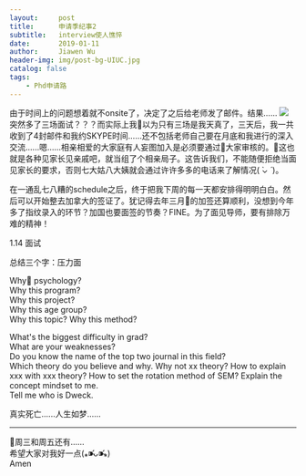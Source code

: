 ```yaml
---
layout:     post
title:      申请季纪事2
subtitle:   interview使人憔悴
date:       2019-01-11
author:     Jiawen Wu
header-img: img/post-bg-UIUC.jpg
catalog: false
tags:
    - Phd申请路
---
```

<script type="text/javascript">
// 禁止右键菜单
document.oncontextmenu = function(){ return false; };
// 禁止文字选择
document.onselectstart = function(){ return false; };
// 禁止复制
document.oncopy = function(){ return false; };
// 禁止剪切
document.oncut = function(){ return false; };
// 禁止粘贴
document.onpaste = function(){ return false; };
</script>

由于时间上的问题想着就不onsite了，决定了之后给老师发了邮件。结果......
![](https://ws2.sinaimg.cn/large/006tNc79gy1fz2rh6ca2hj30la0a8mz4.jpg)
突然多了三场面试？？？而实际上我以为只有三场是我天真了，三天后，我一共收到了4封邮件和我约SKYPE时间......还不包括老师自己要在月底和我进行的深入交流......嗯......相亲相爱的大家庭有人妄图加入是必须要通过大家审核的。这也就是各种见家长见亲戚吧，就当组了个相亲局子。这告诉我们，不能随便拒绝当面见家长的要求，否则七大姑八大姨就会通过许许多多的电话来了解情况(  ̀⌄ ́ )。

在一通乱七八糟的schedule之后，终于把我下周的每一天都安排得明明白白。然后可以开始整去加拿大的签证了。犹记得去年三月的加签还算顺利，没想到今年多了指纹录入的环节？加国也要面签的节奏？FINE。为了面见导师，要有排除万难的精神！

1.14 面试

总结三个字：压力面

Why psychology?  
Why this program?  
Why this project?  
Why this age group?  
Why this topic?
Why this method?

What's the biggest difficulty in grad?   
What are your weaknesses?  
Do you know the name of the top two journal in this field?  
Which theory do you believe and why.
Why not xx theory?
How to explain xxx with xxx theory?
How to set the rotation method of SEM?
Explain the concept mindset to me.  
Tell me who is Dweck.  

真实死亡......人生如梦......


---

周三和周五还有......  
希望大家对我好一点(⁎⁍̴̛ᴗ⁍̴̛⁎)  
Amen